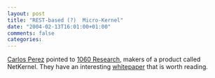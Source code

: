 ```yaml
---
layout: post
title: "REST-based (?)  Micro-Kernel"
date: "2004-02-13T16:01:00+01:00"
comments: false
categories: 
---
```


<p><a href="http://www.manageability.org/blog/stuff/continuint-review-of-a-rest-based-microkernel">Carlos Perez</a> pointed to <a href="http://www.1060research.com/">1060 Research</a>, makers of a product called NetKernel. They have an interesting <a href="http://www.1060research.com/whitepaper/netkernel.html">whitepaper</a> that is worth reading.</p>


